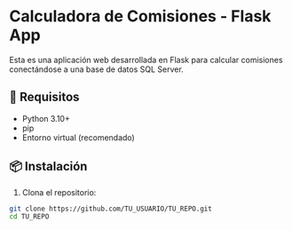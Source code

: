 # Calculadora de Comisiones - Flask App

Esta es una aplicación web desarrollada en Flask para calcular comisiones conectándose a una base de datos SQL Server.

## 🔧 Requisitos

- Python 3.10+
- pip
- Entorno virtual (recomendado)

## 📦 Instalación

1. Clona el repositorio:

```bash
git clone https://github.com/TU_USUARIO/TU_REPO.git
cd TU_REPO
